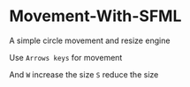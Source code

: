 # Movement-With-SFML
A simple circle movement and resize engine

Use `Arrows keys` for movement 

And `W` increase the size
`S` reduce the size
